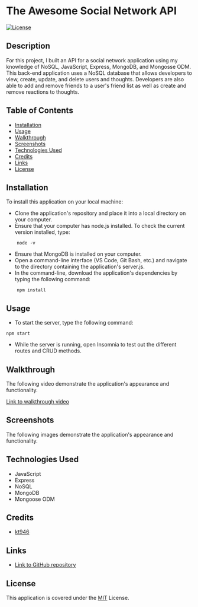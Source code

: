 # The Awesome Social Network API
[![License](https://img.shields.io/badge/License-MIT-blue)](https://opensource.org/licenses/MIT)

## Description

For this project, I built an API for a social network application using my knowledge of NoSQL, JavaScript, Express, MongoDB, and Mongosse ODM. This back-end application uses a NoSQL database that allows developers to view, create, update, and delete users and thoughts. Developers are also able to add and remove friends to a user's friend list as well as create and remove reactions to thoughts.

## Table of Contents

* [Installation](#installation)
* [Usage](#usage)
* [Walkthrough](#walkthrough)
* [Screenshots](#screenshots)
* [Technologies Used](#technologies-used)
* [Credits](#credits)
* [Links](#links)
* [License](#license)

## Installation

To install this application on your local machine:
- Clone the application's repository and place it into a local directory on your computer.
- Ensure that your computer has node.js installed. To check the current version installed, type:
```
    node -v
```
- Ensure that MongoDB is installed on your computer.
- Open a command-line interface (VS Code, Git Bash, etc.) and navigate to the directory containing the application's server.js.
- In the command-line, download the application's dependencies by typing the following command:
```
    npm install
```

## Usage

- To start the server, type the following command:
```
npm start
```
- While the server is running, open Insomnia to test out the different routes and CRUD methods.

## Walkthrough

The following video demonstrate the application's appearance and functionality.

[Link to walkthrough video]()

## Screenshots

The following images demonstrate the application's appearance and functionality.

## Technologies Used

- JavaScript
- Express
- NoSQL
- MongoDB
- Mongoose ODM

## Credits

- [kt946](https://github.com/kt946)

## Links

- [Link to GitHub repository](https://github.com/kt946/awesome-social-network-api-NoSQL)

## License

This application is covered under the [MIT](https://opensource.org/licenses/MIT) License.